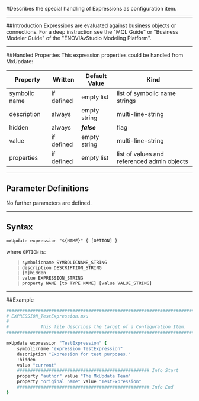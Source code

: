 <!--
 *
 *  This file is part of MxUpdate <http://www.mxupdate.org>.
 *
 *  MxUpdate is a deployment tool for a PLM platform to handle
 *  administration objects as single update files (configuration item).
 *
 *  Copyright (C) 2008-2016 The MxUpdate Team
 *
 *  The Manual of MxUpdate is licensed under a CC BY-NC-SA 4.0 license
 *  (Creative Commons Attribution-NonCommercial-ShareAlike 4.0 
 *  International 4.0 license).
 *
 *  You should have received a copy of the license along with this
 *  work. If not, see <http://creativecommons.org/licenses/by-nc-sa/4.0/>.
 *
-->

#Describes the special handling of Expressions as configuration item.

----
##Introduction
Expressions are evaluated against business objects or connections. For a deep
instruction see the "MQL Guide" or "Business Modeler Guide" of the
"ENOVIAvStudio Modeling Platform".

----
##Handled Properties
This expression properties could be handled from MxUpdate:

Property      | Written            | Default Value | Kind
--------------|--------------------|---------------|----
symbolic name | if defined         | empty list    | list of symbolic name strings
description   | always             | empty string  | multi-line-string
hidden        | always             | ***false***   | flag
value         | if defined         | empty string  | multi-line-string
properties    | if defined         | empty list    | list of values and referenced admin objects


----
## Parameter Definitions
No further parameters are defined.

----
## Syntax
```
mxUpdate expression "${NAME}" { [OPTION] }
```
where `OPTION` is:
```
    | symbolicname SYMBOLICNAME_STRING
    | description DESCRIPTION_STRING
    | [!]hidden
    | value EXPRESSION_STRING
    | property NAME [to TYPE NAME] [value VALUE_STRING]
```

----
##Example
```TCL
################################################################################
# EXPRESSION_TestExpression.mxu
#
#            This file describes the target of a Configuration Item.
################################################################################

mxUpdate expression "TestExpression" {
    symbolicname "expression_TestExpression"
    description "Expression for test purposes."
    !hidden
    value "current"
    ################################################## Info Start
    property "author" value "The MxUpdate Team"
    property "original name" value "TestExpression"
    ################################################## Info End
}
```
